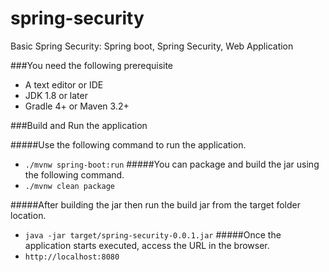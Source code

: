 # spring-security
Basic Spring Security: Spring boot, Spring Security, Web Application

###You need the following prerequisite
- A text editor or IDE
- JDK 1.8 or later
- Gradle 4+ or Maven 3.2+

###Build and Run the application

#####Use the following command to run the application. 
- `./mvnw spring-boot:run`
#####You can package and build the jar using the following command. 
- `./mvnw clean package`

#####After building the jar then run the build jar from the target folder location. 
- `java -jar target/spring-security-0.0.1.jar`
#####Once the application starts executed, access the URL in the browser. 
- `http://localhost:8080`
